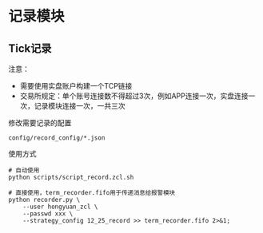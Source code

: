 # 记录模块 

## Tick记录
注意：
- 需要使用实盘账户构建一个TCP链接
- 交易所规定：单个账号连接数不得超过3次，例如APP连接一次，实盘连接一次，记录模块连接一次，一共三次

修改需要记录的配置
```
config/record_config/*.json
```

使用方式
```
# 自动使用
python scripts/script_record.zcl.sh

# 直接使用，term_recorder.fifo用于传递消息给报警模块
python recorder.py \
    --user hongyuan_zcl \
    --passwd xxx \
    --strategy_config 12_25_record >> term_recorder.fifo 2>&1;
```